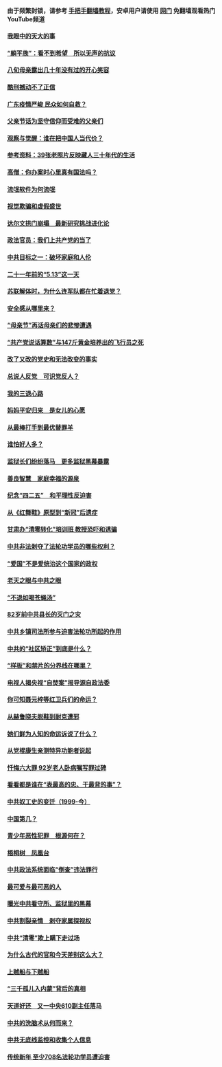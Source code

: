 #### 由于频繁封锁，请参考 [手把手翻墙教程](https://github.com/gfw-breaker/guides/wiki/)，安卓用户请使用 [网门](https://github.com/gfw-breaker/nogfw/blob/master/dl.md?t=07031700) 免翻墙观看热门YouTube频道 

#### [我眼中的天大的事](../pages/19/427619.md?t=07031700) 

#### [“躺平族”：看不到希望　所以无声的抗议](../pages/19/427464.md?t=07031700) 

#### [八旬母亲露出几十年没有过的开心笑容](../pages/19/427429.md?t=07031700) 

#### [酷刑撼动不了正信](../pages/19/427414.md?t=07031700) 

#### [广东疫情严峻 民众如何自救？](../pages/19/427311.md?t=07031700) 

#### [父亲节话为坚守信仰而受难的父亲们](../pages/19/427033.md?t=07031700) 

#### [观察与觉醒：谁在把中国人当代价？](../pages/19/426987.md?t=07031700) 

#### [参考资料：39张老照片反映藏人三十年代的生活](../pages/19/426471.md?t=07031700) 

#### [高僧：你办案时心里真有国法吗？](../pages/19/426530.md?t=07031700) 

#### [流氓软件为何流氓](../pages/19/426531.md?t=07031700) 

#### [视觉欺骗和虚假盛世](../pages/19/426443.md?t=07031700) 

#### [达尔文拱门崩塌　最新研究挑战进化论](../pages/19/426009.md?t=07031700) 

#### [政法官员：我们上共产党的当了](../pages/19/425351.md?t=07031700) 

#### [中共目标之一：破坏家庭和人伦](../pages/19/424454.md?t=07031700) 

#### [二十一年前的“5.13”这一天](../pages/19/424814.md?t=07031700) 

#### [苏联解体时，为什么连军队都在忙着退党？](../pages/19/424335.md?t=07031700) 

#### [安全感从哪里来？](../pages/19/424336.md?t=07031700) 

#### [“母亲节”再话母亲们的悲惨遭遇](../pages/19/424234.md?t=07031700) 

#### [“共产党说话算数”与147斤黄金培养出的飞行员之死](../pages/19/424115.md?t=07031700) 

#### [改了又改的党史和无法改变的事实](../pages/19/424037.md?t=07031700) 

#### [总说人反党　可识党反人？](../pages/19/423820.md?t=07031700) 

#### [我的三退心路](../pages/19/423876.md?t=07031700) 

#### [妈妈平安归来　是女儿的心愿](../pages/19/423947.md?t=07031700) 

#### [从最棒打手到最优替罪羊](../pages/19/423819.md?t=07031700) 

#### [谁怕好人多？](../pages/19/423774.md?t=07031700) 

#### [监狱长们纷纷落马　更多监狱黑幕暴露](../pages/19/423787.md?t=07031700) 

#### [善良智慧　家庭幸福的源泉](../pages/19/423632.md?t=07031700) 

#### [纪念“四二五”　和平理性反迫害](../pages/19/423660.md?t=07031700) 

#### [从《红舞鞋》原型到“新冠”后遗症](../pages/19/423509.md?t=07031700) 

#### [甘肃办“清零转化”培训班 教授恐吓和诱骗](../pages/19/423498.md?t=07031700) 

#### [中共非法剥夺了法轮功学员的哪些权利？](../pages/19/423392.md?t=07031700) 

#### [“爱国”不是爱统治这个国家的政权](../pages/19/423029.md?t=07031700) 

#### [老天之眼与中共之眼](../pages/19/423378.md?t=07031700) 

#### [“不退如喝苍蝇汤”](../pages/19/423287.md?t=07031700) 

#### [82岁前中共县长的灭门之灾](../pages/19/423055.md?t=07031700) 

#### [中共乡镇司法所参与迫害法轮功所起的作用](../pages/19/423064.md?t=07031700) 

#### [中共的“社区矫正”到底是什么？](../pages/19/422870.md?t=07031700) 

#### [“样板”和禁片的分界线在哪里？](../pages/19/422704.md?t=07031700) 

#### [电视人揭央视“自焚案”报导源自政法委](../pages/19/422770.md?t=07031700) 

#### [你可知聂元梓等红卫兵们的命运？](../pages/19/422848.md?t=07031700) 

#### [从赫鲁晓夫脱鞋到耐克遭邪](../pages/19/422826.md?t=07031700) 

#### [她们鲜为人知的命运诉说了什么？](../pages/19/422754.md?t=07031700) 

#### [从党棍康生亲测特异功能者说起](../pages/19/422657.md?t=07031700) 

#### [忏悔六大罪 92岁老人卧病嘱写罪过碑](../pages/19/422750.md?t=07031700) 

#### [看看都是谁在“表最高的忠、干最背的事”？](../pages/19/422703.md?t=07031700) 

#### [中共奴工史的变迁（1999-今）](../pages/19/422656.md?t=07031700) 

#### [中国第几？](../pages/19/422496.md?t=07031700) 

#### [青少年恶性犯罪　根源何在？](../pages/19/422449.md?t=07031700) 

#### [梧桐树　凤凰台](../pages/19/422442.md?t=07031700) 

#### [中共政法系统面临“倒查”违法罪行](../pages/19/422497.md?t=07031700) 

#### [最可爱与最可恶的人](../pages/19/422448.md?t=07031700) 

#### [曝光中共看守所、监狱里的黑幕](../pages/19/422390.md?t=07031700) 

#### [中共割裂亲情　剥夺家属探视权](../pages/19/422364.md?t=07031700) 

#### [中共“清零”欺上瞒下走过场](../pages/19/422306.md?t=07031700) 

#### [为什么古代的官和今天差别这么大？](../pages/19/422228.md?t=07031700) 

#### [上贼船与下贼船](../pages/19/422276.md?t=07031700) 

#### [“三千孤儿入内蒙”背后的真相](../pages/19/422229.md?t=07031700) 

#### [天道好还　又一中央610副主任落马](../pages/19/422155.md?t=07031700) 

#### [中共的洗脑术从何而来？](../pages/19/422154.md?t=07031700) 

#### [中共无底线监控和收集个人信息](../pages/19/422039.md?t=07031700) 

#### [传统新年 至少708名法轮功学员遭迫害](../pages/19/421946.md?t=07031700) 

